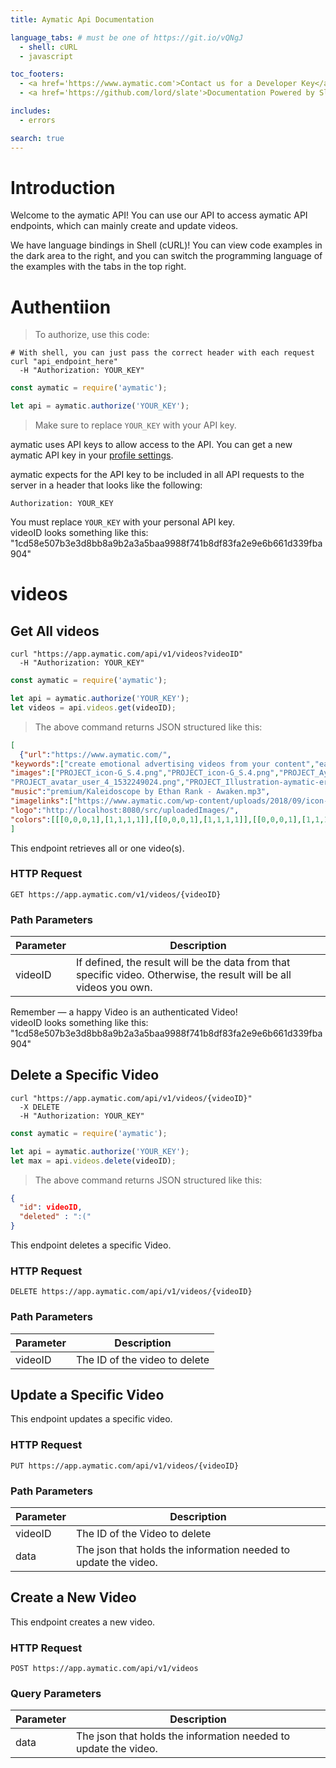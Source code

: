 ```yaml
---
title: Aymatic Api Documentation

language_tabs: # must be one of https://git.io/vQNgJ
  - shell: cURL
  - javascript

toc_footers:
  - <a href='https://www.aymatic.com'>Contact us for a Developer Key</a>
  - <a href='https://github.com/lord/slate'>Documentation Powered by Slate</a>

includes:
  - errors

search: true
---
```


# Introduction

Welcome to the aymatic API! You can use our API to access aymatic API endpoints, which can mainly create and update videos.

We have language bindings in Shell (cURL)! You can view code examples in the dark area to the right, and you can switch the programming language of the examples with the tabs in the top right.


# Authentiion

> To authorize, use this code:


```shell
# With shell, you can just pass the correct header with each request
curl "api_endpoint_here"
  -H "Authorization: YOUR_KEY"
```

```javascript
const aymatic = require('aymatic');

let api = aymatic.authorize('YOUR_KEY');
```

> Make sure to replace `YOUR_KEY` with your API key.

aymatic uses API keys to allow access to the API. You can get a new aymatic API key in your [profile settings](https://app.aymatic.com/#/user-settings).

aymatic expects for the API key to be included in all API requests to the server in a header that looks like the following:

`Authorization: YOUR_KEY`

<aside class="notice">
You must replace <code>YOUR_KEY</code> with your personal API key.
</aside>
<aside class="notice">
videoID looks something like this: "1cd58e507b3e3d8bb8a9b2a3a5baa9988f741b8df83fa2e9e6b661d339fba904"
</aside>

# videos

## Get All videos


```shell
curl "https://app.aymatic.com/api/v1/videos?videoID"
  -H "Authorization: YOUR_KEY"
```

```javascript
const aymatic = require('aymatic');

let api = aymatic.authorize('YOUR_KEY');
let videos = api.videos.get(videoID);
```

> The above command returns JSON structured like this:

```json
[
  {"url":"https://www.aymatic.com/",
"keywords":["create emotional advertising videos from your content","easily explained","Supported on all platforms","Video marketing as easy and personal as a conversation.","Video Automation is not for everyon","you want to expand your existing online presence and stand out with video marketing, we offer the right solution.","Grow companies with videos"],
"images":["PROJECT_icon-G_S.4.png","PROJECT_icon-G_S.4.png","PROJECT_Aymatic-Logo-new.svg","PROJECT_avatar_user_3_1531505021-300x300.jpg",
"PROJECT_avatar_user_4_1532249024.png","PROJECT_Illustration-aymatic-erklaert.svg","PROJECT_facebook-1.svg"],
"music":"premium/Kaleidoscope by Ethan Rank - Awaken.mp3",
"imagelinks":["https://www.aymatic.com/wp-content/uploads/2018/09/icon-G_S.4.png","https://www.aymatic.com/wp-content/uploads/2018/09/icon-G_S.4.png","https://www.aymatic.com/wp-content/uploads/2018/05/Aymatic-Logo-new.svg","https://www.aymatic.com/wp-content/uploads/2018/07/avatar_user_3_1531505021-300x300.jpg","https://www.aymatic.com/wp-content/uploads/2018/07/avatar_user_4_1532249024.png","https://www.aymatic.com/wp-content/uploads/2018/09/Illustration-aymatic-erklaert.svg","https://www.aymatic.com/wp-content/uploads/2018/09/facebook-1.svg"],
"logo":"http://localhost:8080/src/uploadedImages/",
"colors":[[[0,0,0,1],[1,1,1,1]],[[0,0,0,1],[1,1,1,1]],[[0,0,0,1],[1,1,1,1]]]}
]
```

This endpoint retrieves all or one video(s).

### HTTP Request

`GET https://app.aymatic.com/v1/videos/{videoID}`

### Path Parameters

Parameter | Description
--------- | -----------
videoID | If defined, the result will be the data from that specific video. Otherwise, the result will be all videos you own.

<aside class="success">
Remember — a happy Video is an authenticated Video!
</aside>
<aside class="notice">
videoID looks something like this: "1cd58e507b3e3d8bb8a9b2a3a5baa9988f741b8df83fa2e9e6b661d339fba904"
</aside>

## Delete a Specific Video


```shell
curl "https://app.aymatic.com/api/v1/videos/{videoID}"
  -X DELETE
  -H "Authorization: YOUR_KEY"
```

```javascript
const aymatic = require('aymatic');

let api = aymatic.authorize('YOUR_KEY');
let max = api.videos.delete(videoID);
```

> The above command returns JSON structured like this:

```json
{
  "id": videoID,
  "deleted" : ":("
}
```

This endpoint deletes a specific Video.

### HTTP Request

`DELETE https://app.aymatic.com/api/v1/videos/{videoID}`

### Path Parameters

Parameter | Description
--------- | -----------
videoID | The ID of the video to delete

## Update a Specific Video

This endpoint updates a specific video.

### HTTP Request

`PUT https://app.aymatic.com/api/v1/videos/{videoID}`

### Path Parameters

Parameter | Description
--------- | -----------
videoID | The ID of the Video to delete
data | The json that holds the information needed to update the video.

## Create a New Video

This endpoint creates a new video.

### HTTP Request

`POST https://app.aymatic.com/api/v1/videos`

### Query Parameters

Parameter | Description
--------- | -----------
data | The json that holds the information needed to update the video.




